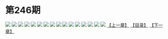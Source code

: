 # 第246期
![](https://mao.mhtupian.com/uploads/img/7563/236331/2016051607165379101.jpg)
![](https://mao.mhtupian.com/uploads/img/7563/236331/2016051607170929415.jpg)
![](https://mao.mhtupian.com/uploads/img/7563/236331/2016051607172770265.jpg)
![](https://mao.mhtupian.com/uploads/img/7563/236331/2016051607175368609.jpg)
![](https://mao.mhtupian.com/uploads/img/7563/236331/2016051607181285382.jpg)
![](https://mao.mhtupian.com/uploads/img/7563/236331/2016051607182569095.jpg)
![](https://mao.mhtupian.com/uploads/img/7563/236331/2016051607183975387.jpg)
![](https://mao.mhtupian.com/uploads/img/7563/236331/2016051607185262105.jpg)
![](https://mao.mhtupian.com/uploads/img/7563/236331/2016051607190686615.jpg)
![](https://mao.mhtupian.com/uploads/img/7563/236331/2016051607191925825.jpg)
![](https://mao.mhtupian.com/uploads/img/7563/236331/2016051607194136754.jpg)
![](https://mao.mhtupian.com/uploads/img/7563/236331/2016051607195527440.jpg)
![](https://mao.mhtupian.com/uploads/img/7563/236331/2016051607201229028.jpg)
![](https://mao.mhtupian.com/uploads/img/7563/236331/2016051607202695443.jpg)
![](https://mao.mhtupian.com/uploads/img/7563/236331/2016051607204017160.jpg)
![](https://mao.mhtupian.com/uploads/img/7563/236331/2016051607205238830.jpg)
[【上一章】](./37.md)
[【目录】](./READMD.md)
[【下一章】](./39.md)
